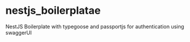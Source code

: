 # nestjs_boilerplatae
NestJS Boilerplate with typegoose and passportjs for authentication using swaggerUI
